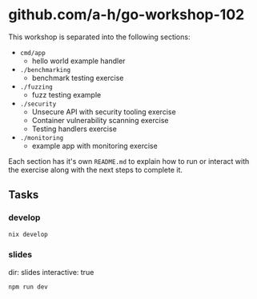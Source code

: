 # github.com/a-h/go-workshop-102

This workshop is separated into the following sections:

- `cmd/app` 
    - hello world example handler
- `./benchmarking`
    - benchmark testing exercise
- `./fuzzing`
    - fuzz testing example
- `./security`
    - Unsecure API with security tooling exercise
    - Container vulnerability scanning exercise
    - Testing handlers exercise
- `./monitoring`
    - example app with monitoring exercise

Each section has it's own `README.md` to explain how to run or interact with the exercise along with the next steps to complete it.

## Tasks

### develop

```bash
nix develop
```

### slides

dir: slides
interactive: true

```bash
npm run dev
```
